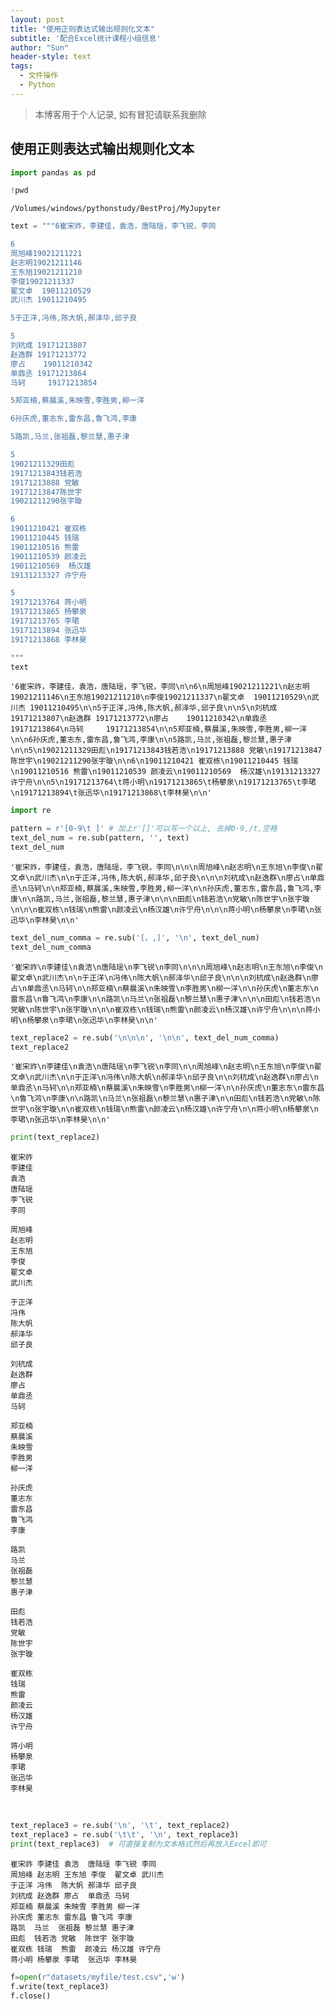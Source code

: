 ```yaml
---
layout: post
title: "使用正则表达式输出规则化文本"
subtitle: '配合Excel统计课程小组信息'
author: "Sun"
header-style: text
tags:
  - 文件操作
  - Python
---
```


> 本博客用于个人记录, 如有冒犯请联系我删除

## 使用正则表达式输出规则化文本


```python
import pandas as pd
```


```python
!pwd
```

    /Volumes/windows/pythonstudy/BestProj/MyJupyter


```python
text = """6崔宋祚，李建佳，袁浩，唐陆瑶，李飞锐，李同

6
周旭峰19021211221
赵志明19021211146
王东旭19021211210
李俊19021211337
翟文卓  19011210529
武川杰 19011210495

5于正洋,冯伟,陈大帆,郝泽华,邱子良

5
刘杭成 19171213807
赵逸群 19171213772
廖占    19011210342
单鼎丞 19171213864
马轲     19171213854

5郑亚楠,蔡晨溪,朱映雪,李胜男,柳一洋

6孙庆虎,董志东,雷东昌,鲁飞鸿,李康

5路凯,马兰,张祖磊,黎兰慧,惠子津

5
19021211329田彪
19171213843钱若浩
19171213888 党敏
19171213847陈世宇
19021211290张宇璇

6
19011210421 崔双栋
19011210445 钱瑞
19011210516 熊雷
19011210539 颜凌云
19011210569  杨汉雄
19131213327 许宁舟

5
19171213764	蒋小明
19171213865	杨攀泉
19171213765	李珺
19171213894	张迅华
19171213868	李林昊

"""
text
```




    '6崔宋祚，李建佳，袁浩，唐陆瑶，李飞锐，李同\n\n6\n周旭峰19021211221\n赵志明19021211146\n王东旭19021211210\n李俊19021211337\n翟文卓  19011210529\n武川杰 19011210495\n\n5于正洋,冯伟,陈大帆,郝泽华,邱子良\n\n5\n刘杭成 19171213807\n赵逸群 19171213772\n廖占    19011210342\n单鼎丞 19171213864\n马轲     19171213854\n\n5郑亚楠,蔡晨溪,朱映雪,李胜男,柳一洋\n\n6孙庆虎,董志东,雷东昌,鲁飞鸿,李康\n\n5路凯,马兰,张祖磊,黎兰慧,惠子津\n\n5\n19021211329田彪\n19171213843钱若浩\n19171213888 党敏\n19171213847陈世宇\n19021211290张宇璇\n\n6\n19011210421 崔双栋\n19011210445 钱瑞\n19011210516 熊雷\n19011210539 颜凌云\n19011210569  杨汉雄\n19131213327 许宁舟\n\n5\n19171213764\t蒋小明\n19171213865\t杨攀泉\n19171213765\t李珺\n19171213894\t张迅华\n19171213868\t李林昊\n\n'


```python
import re
```


```python
pattern = r'[0-9\t ]' # 加上r'[]'可以写一个以上, 去掉0-9,/t,空格
text_del_num = re.sub(pattern, '', text) 
text_del_num
```


    '崔宋祚，李建佳，袁浩，唐陆瑶，李飞锐，李同\n\n\n周旭峰\n赵志明\n王东旭\n李俊\n翟文卓\n武川杰\n\n于正洋,冯伟,陈大帆,郝泽华,邱子良\n\n\n刘杭成\n赵逸群\n廖占\n单鼎丞\n马轲\n\n郑亚楠,蔡晨溪,朱映雪,李胜男,柳一洋\n\n孙庆虎,董志东,雷东昌,鲁飞鸿,李康\n\n路凯,马兰,张祖磊,黎兰慧,惠子津\n\n\n田彪\n钱若浩\n党敏\n陈世宇\n张宇璇\n\n\n崔双栋\n钱瑞\n熊雷\n颜凌云\n杨汉雄\n许宁舟\n\n\n蒋小明\n杨攀泉\n李珺\n张迅华\n李林昊\n\n'




```python
text_del_num_comma = re.sub('[，,]', '\n', text_del_num)
text_del_num_comma
```


    '崔宋祚\n李建佳\n袁浩\n唐陆瑶\n李飞锐\n李同\n\n\n周旭峰\n赵志明\n王东旭\n李俊\n翟文卓\n武川杰\n\n于正洋\n冯伟\n陈大帆\n郝泽华\n邱子良\n\n\n刘杭成\n赵逸群\n廖占\n单鼎丞\n马轲\n\n郑亚楠\n蔡晨溪\n朱映雪\n李胜男\n柳一洋\n\n孙庆虎\n董志东\n雷东昌\n鲁飞鸿\n李康\n\n路凯\n马兰\n张祖磊\n黎兰慧\n惠子津\n\n\n田彪\n钱若浩\n党敏\n陈世宇\n张宇璇\n\n\n崔双栋\n钱瑞\n熊雷\n颜凌云\n杨汉雄\n许宁舟\n\n\n蒋小明\n杨攀泉\n李珺\n张迅华\n李林昊\n\n'




```python
text_replace2 = re.sub('\n\n\n', '\n\n', text_del_num_comma)
text_replace2
```


    '崔宋祚\n李建佳\n袁浩\n唐陆瑶\n李飞锐\n李同\n\n周旭峰\n赵志明\n王东旭\n李俊\n翟文卓\n武川杰\n\n于正洋\n冯伟\n陈大帆\n郝泽华\n邱子良\n\n刘杭成\n赵逸群\n廖占\n单鼎丞\n马轲\n\n郑亚楠\n蔡晨溪\n朱映雪\n李胜男\n柳一洋\n\n孙庆虎\n董志东\n雷东昌\n鲁飞鸿\n李康\n\n路凯\n马兰\n张祖磊\n黎兰慧\n惠子津\n\n田彪\n钱若浩\n党敏\n陈世宇\n张宇璇\n\n崔双栋\n钱瑞\n熊雷\n颜凌云\n杨汉雄\n许宁舟\n\n蒋小明\n杨攀泉\n李珺\n张迅华\n李林昊\n\n'




```python
print(text_replace2)
```

    崔宋祚
    李建佳
    袁浩
    唐陆瑶
    李飞锐
    李同
    
    周旭峰
    赵志明
    王东旭
    李俊
    翟文卓
    武川杰
    
    于正洋
    冯伟
    陈大帆
    郝泽华
    邱子良
    
    刘杭成
    赵逸群
    廖占
    单鼎丞
    马轲
    
    郑亚楠
    蔡晨溪
    朱映雪
    李胜男
    柳一洋
    
    孙庆虎
    董志东
    雷东昌
    鲁飞鸿
    李康
    
    路凯
    马兰
    张祖磊
    黎兰慧
    惠子津
    
    田彪
    钱若浩
    党敏
    陈世宇
    张宇璇
    
    崔双栋
    钱瑞
    熊雷
    颜凌云
    杨汉雄
    许宁舟
    
    蒋小明
    杨攀泉
    李珺
    张迅华
    李林昊


​    

```python
text_replace3 = re.sub('\n', '\t', text_replace2)
text_replace3 = re.sub('\t\t', '\n', text_replace3)
print(text_replace3)  # 可直接复制为文本格式然后再放入Excel即可
```

    崔宋祚	李建佳	袁浩	唐陆瑶	李飞锐	李同
    周旭峰	赵志明	王东旭	李俊	翟文卓	武川杰
    于正洋	冯伟	陈大帆	郝泽华	邱子良
    刘杭成	赵逸群	廖占	单鼎丞	马轲
    郑亚楠	蔡晨溪	朱映雪	李胜男	柳一洋
    孙庆虎	董志东	雷东昌	鲁飞鸿	李康
    路凯	马兰	张祖磊	黎兰慧	惠子津
    田彪	钱若浩	党敏	陈世宇	张宇璇
    崔双栋	钱瑞	熊雷	颜凌云	杨汉雄	许宁舟
    蒋小明	杨攀泉	李珺	张迅华	李林昊




```python
f=open(r"datasets/myfile/test.csv",'w')
f.write(text_replace3)
f.close()
```
